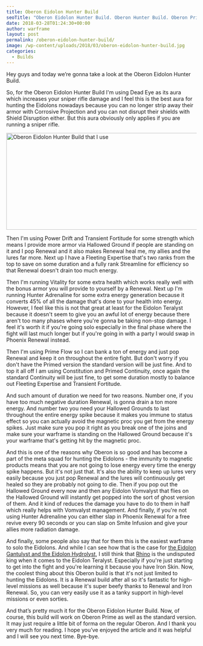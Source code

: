 ```yaml
---
title: Oberon Eidolon Hunter Build
seoTitle: "Oberon Eidolon Hunter Build. Oberon Hunter Build. Oberon Prime Build."
date: 2018-03-28T01:24:30+00:00
author: warframe
layout: post
permalink: /oberon-eidolon-hunter-build/
image: /wp-content/uploads/2018/03/oberon-eidolon-hunter-build.jpg
categories:
  - Builds
---
```

Hey guys and today we’re gonna take a look at the Oberon Eidolon Hunter Build.<!--more-->

So, for the Oberon Eidolon Hunter Build I'm using Dead Eye as its aura which increases your sniper rifle damage and I feel this is the best aura for hunting the Eidolons nowadays because you can no longer strip away their armor with Corrosive Projection and you can not disrupt their shields with Shield Disruption either. But this aura obviously only applies if you are running a sniper rifle.

<img src="https://warframeblog.com/wp-content/uploads/2018/03/warframe-oberon-eidolon-hunter-build-1024x349.png" title="Warframe Oberon Eidolon Hunter Build" alt="Oberon Eidolon Hunter Build that I use" width="750" height="256" class="alignnone size-large wp-image-1188" srcset="https://warframeblog.com/wp-content/uploads/2018/03/warframe-oberon-eidolon-hunter-build-1024x349.png 1024w, https://warframeblog.com/wp-content/uploads/2018/03/warframe-oberon-eidolon-hunter-build-300x102.png 300w, https://warframeblog.com/wp-content/uploads/2018/03/warframe-oberon-eidolon-hunter-build-768x262.png 768w" sizes="(max-width: 750px) 100vw, 750px" />

Then I'm using Power Drift and Transient Fortitude for some strength which means I provide more armor via Hallowed Ground if people are standing on it and I pop Renewal and it also makes Renewal heal me, my allies and the lures far more. Next up I have a Fleeting Expertise that's two ranks from the top to save on some duration and a fully rank Streamline for efficiency so that Renewal doesn't drain too much energy.

Then I'm running Vitality for some extra health which works really well with the bonus armor you will provide to yourself by a Renewal. Next up I'm running Hunter Adrenaline for some extra energy generation because it converts 45% of all the damage that's done to your health into energy. However, I feel like this is not that great at least for the Eidolon Teralyst because it doesn't seem to give you an awful lot of energy because there aren't too many phases where you're gonna be taking non-stop damage. I feel it's worth it if you're going solo especially in the final phase where the fight will last much longer but if you're going in with a party I would swap in Phoenix Renewal instead.

Then I'm using Prime Flow so I can bank a ton of energy and just pop Renewal and keep it on throughout the entire fight. But don't worry if you don't have the Primed version the standard version will be just fine. And to top it all off I am using Constitution and Primed Continuity, once again the standard Continuity will be just fine, to get some duration mostly to balance out Fleeting Expertise and Transient Fortitude.

And such amount of duration we need for two reasons. Number one, if you have too much negative duration Renewal, is gonna drain a ton more energy. And number two you need your Hallowed Grounds to last throughout the entire energy spike because it makes you immune to status effect so you can actually avoid the magnetic proc you get from the energy spikes. Just make sure you pop it right as you break one of the joins and make sure your warframe is standing on the Hallowed Ground because it's your warframe that's getting hit by the magnetic proc.

And this is one of the reasons why Oberon is so good and has become a part of the meta squad for hunting the Eidolons - the immunity to magnetic products means that you are not going to lose energy every time the energy spike happens. But it's not just that. It's also the ability to keep up lures very easily because you just pop Renewal and the lures will continuously get healed so they are probably not going to die. Then if you pop out the Hallowed Ground every now and then any Eidolon Vomvalyst that flies on the Hallowed Ground will instantly get popped into the sort of ghost version of them. And it kind of reduces the damage you have to do to them in half which really helps with Vomvalyst management. And finally, if you're not using Hunter Adrenaline you can either slap in Phoenix Renewal for a free revive every 90 seconds or you can slap on Smite Infusion and give your allies more radiation damage.

And finally, some people also say that for them this is the easiest warframe to solo the Eidolons. And while I can see how that is the case for [the Eidolon Gantulyst and the Eidolon Hydrolyst](https://warframeblog.com/spawn-defeat-gantulyst-hydrolyst/), I still think that [Rhino](https://warframeblog.com/rhino-roar-build/) is the undisputed king when it comes to the Eidolon Teralyst. Especially if you're just starting to get into the fight and you're learning it because you have Iron Skin. Now, the coolest thing about this Oberon build is that it's not just limited to hunting the Eidolons. It is a Renewal build after all so it's fantastic for high-level missions as well because it's super beefy thanks to Renewal and Iron Renewal. So, you can very easily use it as a tanky support in high-level missions or even sorties.

And that’s pretty much it for the Oberon Eidolon Hunter Build. Now, of course, this build will work on Oberon Prime as well as the standard version. It may just require a little bit of forma on the regular Oberon. And I thank you very much for reading. I hope you’ve enjoyed the article and it was helpful and I will see you next time. Bye-bye.
